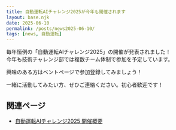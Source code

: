 ```yaml
---
title: 自動運転AIチャレンジ2025が今年も開催されます
layout: base.njk
date: 2025-06-10
permalink: /posts/news2025-06-10/
tags: [news, 自動運転]
---
```


毎年恒例の「自動運転AIチャレンジ2025」の開催が発表されました！  
今年も技術チャレンジ部では複数チーム体制で参加を予定しています。

興味のある方はベントページで参加登録してみましょう！

一緒に活動してみたい方、ぜひご連絡ください。初心者歓迎です！

## 関連ページ

- [自動運転AIチャレンジ2025 開催概要](https://www.jsae.or.jp/jaaic2025/overview/)